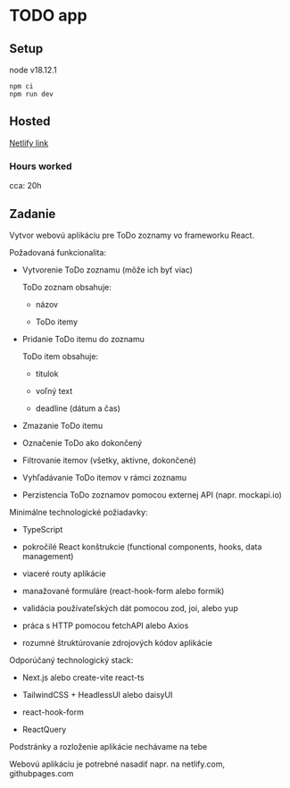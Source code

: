 # TODO app

## Setup
node v18.12.1

```
npm ci
npm run dev
```

## Hosted
[Netlify link](https://noteify-sokol.netlify.app/)

### Hours worked
cca: 20h

## Zadanie

Vytvor webovú aplikáciu pre ToDo zoznamy vo frameworku React.

Požadovaná funkcionalita:

- Vytvorenie ToDo zoznamu (môže ich byť viac)

  ToDo zoznam obsahuje:

   - názov

   - ToDo itemy

- Pridanie ToDo itemu do zoznamu

  ToDo item obsahuje:

   - titulok

   - voľný text

   - deadline (dátum a čas)

- Zmazanie ToDo itemu

- Označenie ToDo ako dokončený

- Filtrovanie itemov (všetky, aktívne, dokončené)

- Vyhľadávanie ToDo itemov v rámci zoznamu

- Perzistencia ToDo zoznamov pomocou externej API (napr. mockapi.io)



Minimálne technologické požiadavky:

- TypeScript 

- pokročilé React konštrukcie (functional components, hooks, data management)

- viaceré routy aplikácie

- manažované formuláre (react-hook-form alebo formik)

- validácia používateľských dát pomocou zod, joi, alebo yup

- práca s HTTP pomocou fetchAPI alebo Axios

- rozumné štruktúrovanie zdrojových kódov aplikácie

Odporúčaný technologický stack:

- Next.js alebo create-vite react-ts

- TailwindCSS + HeadlessUI alebo daisyUI
- react-hook-form
- ReactQuery 

Podstránky a rozloženie aplikácie nechávame na tebe

Webovú aplikáciu je potrebné nasadiť napr. na netlify.com, githubpages.com